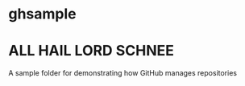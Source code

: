 # ghsample
# ALL HAIL LORD SCHNEE
A sample folder for demonstrating how GitHub manages repositories
 
